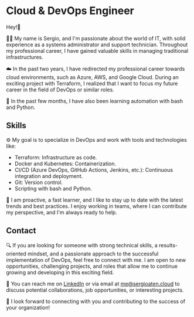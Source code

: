 # Cloud & DevOps Engineer

Hey!👋

👩‍💻 My name is Sergio, and I'm passionate about the world of IT, with solid experience as a systems administrator and support technician. Throughout my professional career, I have gained valuable skills in managing traditional infrastructures.

☁️ In the past two years, I have redirected my professional career towards cloud environments, such as Azure, AWS, and Google Cloud. During an exciting project with Terraform, I realized that I want to focus my future career in the field of DevOps or similar roles.

📜 In the past few months, I have also been learning automation with bash and Python.

## Skills

⚙️ My goal is to specialize in DevOps and work with tools and technologies like:

- Terraform: Infrastructure as code.
- Docker and Kubernetes: Containerization.
- CI/CD (Azure DevOps, GitHub Actions, Jenkins, etc.): Continuous integration and deployment.
- Git: Version control.
- Scripting with bash and Python.

🦾 I am proactive, a fast learner, and I like to stay up to date with the latest trends and best practices. I enjoy working in teams, where I can contribute my perspective, and I'm always ready to help.

## Contact

🔍 If you are looking for someone with strong technical skills, a results-oriented mindset, and a passionate approach to the successful implementation of DevOps, feel free to connect with me. I am open to new opportunities, challenging projects, and roles that allow me to continue growing and developing in this exciting field.

📩 You can reach me on [LinkedIn](https://www.linkedin.com/in/sergioatenciano/) or via email at me@sergioaten.cloud to discuss potential collaborations, job opportunities, or interesting projects.

🤝 I look forward to connecting with you and contributing to the success of your organization!

